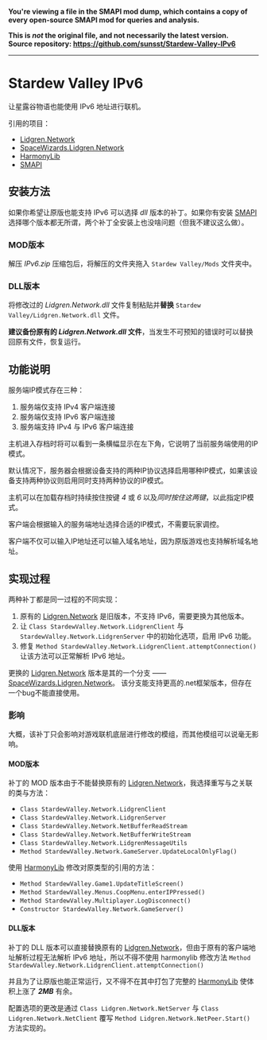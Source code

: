 **You're viewing a file in the SMAPI mod dump, which contains a copy of every open-source SMAPI mod
for queries and analysis.**

**This is _not_ the original file, and not necessarily the latest version.**  
**Source repository: https://github.com/sunsst/Stardew-Valley-IPv6**

----

# Stardew Valley IPv6
让星露谷物语也能使用 IPv6 地址进行联机。

引用的项目：
- [Lidgren.Network][lnet]
- [SpaceWizards.Lidgren.Network][slnet]
- [HarmonyLib][har]
- [SMAPI][smapi]

## 安装方法
如果你希望让原版也能支持 IPv6 可以选择 *dll* 版本的补丁。如果你有安装 [SMAPI][smapi] 选择哪个版本都无所谓，两个补丁全安装上也没啥问题（但我不建议这么做）。

### MOD版本
解压 *IPv6.zip* 压缩包后，将解压的文件夹拖入 `Stardew Valley/Mods` 文件夹中。

### DLL版本
将修改过的 *Lidgren.Network.dll* 文件复制粘贴并**替换** `Stardew Valley/Lidgren.Network.dll` 文件。

**建议备份原有的 *Lidgren.Network.dll* 文件**，当发生不可预知的错误时可以替换回原有文件，恢复运行。

## 功能说明
服务端IP模式存在三种：
1. 服务端仅支持 IPv4 客户端连接
2. 服务端仅支持 IPv6 客户端连接
3. 服务端支持 IPv4 与 IPv6 客户端连接

主机进入存档时将可以看到一条横幅显示在左下角，它说明了当前服务端使用的IP模式。

默认情况下，服务器会根据设备支持的两种IP协议选择启用哪种IP模式，如果该设备支持两种协议则启用同时支持两种协议的IP模式。

主机可以在加载存档时持续按住按键 *4* 或 *6* 以及*同时按住这两键*，以此指定IP模式。

客户端会根据输入的服务端地址选择合适的IP模式，不需要玩家调控。

客户端不仅可以输入IP地址还可以输入域名地址，因为原版游戏也支持解析域名地址。



## 实现过程
两种补丁都是同一过程的不同实现：
1. 原有的 [Lidgren.Network][lnet] 是旧版本，不支持 IPv6，需要更换为其他版本。
2. 让 `Class StardewValley.Network.LidgrenClient` 与 `StardewValley.Network.LidgrenServer` 中的初始化选项，启用 IPv6 功能。
3. 修复 `Method StardewValley.Network.LidgrenClient.attemptConnection()` 让该方法可以正常解析 IPv6 地址。

更换的 [Lidgren.Network][lnet] 版本是其的一个分支 —— [SpaceWizards.Lidgren.Network][slnet]。
该分支能支持更高的.net框架版本，但存在一个bug不能直接使用。

### 影响
大概，该补丁只会影响对游戏联机底层进行修改的模组，而其他模组可以说毫无影响。

#### MOD版本
补丁的 MOD 版本由于不能替换原有的 [Lidgren.Network][lnet]，我选择重写与之关联的类与方法：
- `Class StardewValley.Network.LidgrenClient`
- `Class StardewValley.Network.LidgrenServer`
- `Class StardewValley.Network.NetBufferReadStream`
- `Class StardewValley.Network.NetBufferWriteStream`
- `Class StardewValley.Network.LidgrenMessageUtils`
- `Method StardewValley.Network.GameServer.UpdateLocalOnlyFlag()`

使用 [HarmonyLib][har] 修改对原类型的引用的方法：
- `Method StardewValley.Game1.UpdateTitleScreen()`
- `Method StardewValley.Menus.CoopMenu.enterIPPressed()`
- `Method StardewValley.Multiplayer.LogDisconnect()`
- `Constructor StardewValley.Network.GameServer()`

#### DLL版本
补丁的 DLL 版本可以直接替换原有的 [Lidgren.Network][lnet]，但由于原有的客户端地址解析过程无法解析 IPv6 地址，所以不得不使用 harmonylib 修改方法 `Method StardewValley.Network.LidgrenClient.attemptConnection()`

并且为了让原版也能正常运行，又不得不在其中打包了完整的 [HarmonyLib][har] 使体积上涨了 ***2MB*** 有余。

配置选项的更改是通过 `Class Lidgren.Network.NetServer` 与 `Class Lidgren.Network.NetClient` 覆写 `Method Lidgren.Network.NetPeer.Start()` 方法实现的。



[lnet]: https://github.com/lidgren/lidgren-network-gen3
[slnet]: https://github.com/space-wizards/SpaceWizards.Lidgren.Network
[har]: https://github.com/pardeike/Harmony
[smapi]: https://github.com/Pathoschild/SMAPI

